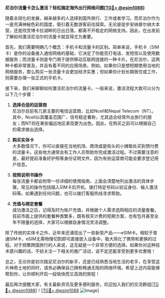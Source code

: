 **尼泊尔流量卡怎么激活？轻松搞定海外出行网络问题[[TG💪+ @esim1088](https://t.me/s/esim1088)]**

随着全球化的发展，越来越多的人选择到国外旅行、工作或者学习。而尼泊尔作为一座充满神秘色彩的国度，吸引着无数游客前往探索。无论是徒步安纳普尔纳大本营，还是欣赏博卡拉湖畔的日出日落，都离不开稳定的网络支持。因此，在出发前了解如何激活尼泊尔的流量卡就显得尤为重要。

首先，我们需要明确几个概念：手机卡和流量卡的区别。简单来说，手机卡（SIM卡）是你的设备接入通信网络的基础，它决定了你能否打电话、发短信以及使用数据服务；而流量卡则是专门用于提供移动互联网连接的一种卡片。在尼泊尔，这两种卡都非常普及，并且有着不同的应用场景。例如，如果你只是想短期使用当地的网络服务，那么购买一张流量卡会更加经济实惠；但如果你计划长期居住或工作，则需要办理一张正式的手机卡。

接下来，我们来聊聊如何激活尼泊尔的流量卡。一般来说，激活流程大致可以分为以下几个步骤：

1. **选择合适的运营商**  
   尼泊尔目前有几家主要的电信运营商，比如Ncell和Nepal Telecom（NT）。其中，Ncell以其覆盖范围广、信号稳定著称，尤其适合经常外出旅行的朋友；而NT则在某些偏远地区表现更为出色。因此，在购买之前可以根据自己的需求做出选择。

2. **购买实体卡**  
   大多数情况下，你可以直接在当地机场、商场或是街头的小摊贩处买到预付费的流量卡。这些地方通常会有工作人员帮助你完成激活过程。不过需要注意的是，最好提前准备好护照等身份证明文件，因为有些运营商可能会要求登记用户信息。

3. **按照说明书操作**  
   每张流量卡都会附带一份详细的使用指南，上面会清楚地列出激活的具体步骤。常见的操作包括插入SIM卡后开机、拨打特定号码以验证身份、输入激活码等。如果遇到任何问题，也可以拨打客服热线寻求帮助。

4. **充值与绑定套餐**  
   成功激活之后，记得及时为账户充值，并根据个人需求选购相应的流量套餐。目前市面上提供的套餐种类繁多，既有按天计费的短期方案，也有包月甚至全年不限量的选择，大家可以根据自身情况灵活调整。

除了传统的实体卡之外，近年来还涌现出了一些新型产品——eSIM卡。相较于普通SIM卡，eSIM无需物理切割即可直接嵌入设备中，极大简化了携带和更换的过程。对于频繁跨国旅行的人来说，这无疑是一个非常方便的选择。如果你对这种技术感兴趣的话，不妨关注一下相关的推广活动，说不定还能享受到更多优惠哦！

总之，无论你是初次踏足尼泊尔的新手，还是已经熟悉当地生活的老手，在享受这片神奇土地的同时，请务必确保自己拥有畅通无阻的网络环境。希望上述内容能够帮到你，让你顺利开启一段愉快而又高效的旅程！

最后再次提醒大家，有关最新资讯及更多便利服务，欢迎加入我们的交流群组[[TG💪+ @esim1088](https://t.me/s/esim1088)]！[[TG💪+ @esim1088](https://t.me/s/esim1088) ![Image](https://i.postimg.cc/4NQfJmqS/Snipaste-2025-05-13-00-14-12.png)]